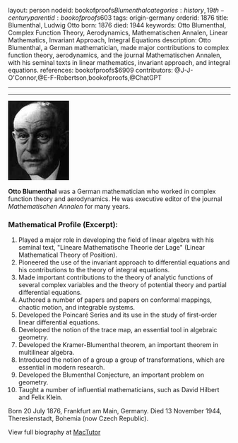 layout: person
nodeid: bookofproofs$Blumenthal
categories: history,19th-century
parentid: bookofproofs$603
tags: origin-germany
orderid: 1876
title: Blumenthal, Ludwig Otto
born: 1876
died: 1944
keywords: Otto Blumenthal, Complex Function Theory, Aerodynamics, Mathematischen Annalen, Linear Mathematics, Invariant Approach, Integral Equations
description: Otto Blumenthal, a German mathematician, made major contributions to complex function theory, aerodynamics, and the journal Mathematischen Annalen, with his seminal texts in linear mathematics, invariant approach, and integral equations.
references: bookofproofs$6909
contributors: @J-J-O'Connor,@E-F-Robertson,bookofproofs,@ChatGPT

---



---

![Blumenthal.jpg](https://github.com/bookofproofs/bookofproofs.github.io/blob/main/_sources/_assets/images/portraits/Blumenthal.jpg?raw=true)

**Otto Blumenthal** was a German mathematician who worked in complex function theory and aerodynamics. He was executive editor of the journal _Mathematischen Annalen_ for many years.

### Mathematical Profile (Excerpt):
1. Played a major role in developing the field of linear algebra with his seminal text, "Lineare Mathematische Theorie der Lage" (Linear Mathematical Theory of Position). 
2. Pioneered the use of the invariant approach to differential equations and his contributions to the theory of integral equations. 
3. Made important contributions to the theory of analytic functions of several complex variables and the theory of potential theory and partial differential equations. 
4. Authored a number of papers and papers on conformal mappings, chaotic motion, and integrable systems. 
5. Developed the Poincaré Series and its use in the study of first-order linear differential equations. 
6. Developed the notion of the trace map, an essential tool in algebraic geometry. 
7. Developed the Kramer-Blumenthal theorem, an important theorem in multilinear algebra. 
8. Introduced the notion of a group a group of transformations, which are essential in modern research. 
9. Developed the Blumenthal Conjecture, an important problem on geometry. 
10. Taught a number of influential mathematicians, such as David Hilbert and Felix Klein.

Born 20 July 1876, Frankfurt am Main, Germany. Died 13 November 1944, Theresienstadt, Bohemia (now Czech Republic).

View full biography at [MacTutor](https://mathshistory.st-andrews.ac.uk/Biographies/Blumenthal/)
